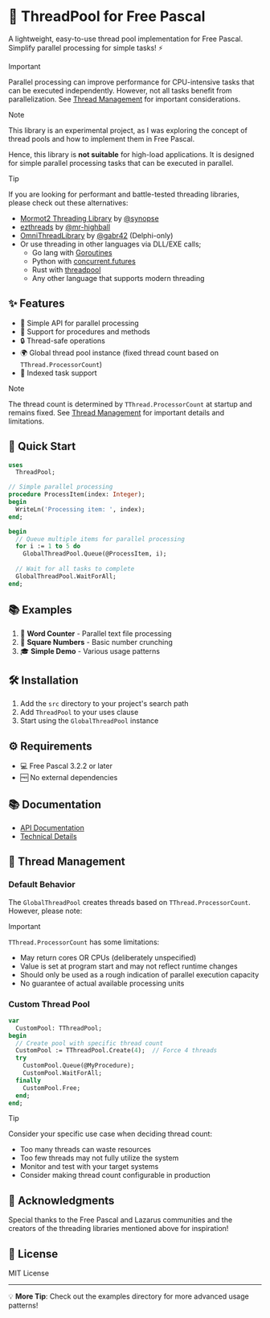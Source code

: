 # 🚀 ThreadPool for Free Pascal

A lightweight, easy-to-use thread pool implementation for Free Pascal. Simplify parallel processing for simple tasks! ⚡

> [!IMPORTANT]
> Parallel processing can improve performance for CPU-intensive tasks that can be executed independently. However, not all tasks benefit from parallelization. See [Thread Management](#-thread-management) for important considerations.

> [!NOTE]
> This library is an experimental project, as I was exploring the concept of thread pools and how to implement them in Free Pascal.
> 
> Hence, this library is **not suitable** for high-load applications. It is designed for simple parallel processing tasks that can be executed in parallel.

> [!TIP]
> 
> If you are looking for performant and battle-tested threading libraries, please check out these alternatives:
> 
> - [Mormot2 Threading Library](https://github.com/synopse/mORMot2) by [@synopse](https://github.com/synopse)
> - [ezthreads](https://github.com/mr-highball/ezthreads) by [@mr-highball](https://github.com/mr-highball)
> - [OmniThreadLibrary](https://github.com/gabr42/OmniThreadLibrary) by [@gabr42](https://github.com/gabr42) (Delphi-only)
> - Or use threading in other languages via DLL/EXE calls;
>    - Go lang with [Goroutines](https://go.dev/tour/concurrency/1)
>    - Python with [concurrent.futures](https://docs.python.org/3/library/concurrent.futures.html)
>    - Rust with [threadpool](https://github.com/lifthrasiir/threadpool)
>    - Any other language that supports modern threading

## ✨ Features

- 🎯 Simple API for parallel processing
- 🔄 Support for procedures and methods
- 🔒 Thread-safe operations
- 🌍 Global thread pool instance (fixed thread count based on `TThread.ProcessorCount`)
- 📑 Indexed task support

> [!NOTE]
> The thread count is determined by `TThread.ProcessorCount` at startup and remains fixed. See [Thread Management](#-thread-management) for important details and limitations.

## 🏃 Quick Start

```pascal
uses
  ThreadPool;

// Simple parallel processing
procedure ProcessItem(index: Integer);
begin
  WriteLn('Processing item: ', index);
end;

begin
  // Queue multiple items for parallel processing
  for i := 1 to 5 do
    GlobalThreadPool.Queue(@ProcessItem, i);
    
  // Wait for all tasks to complete
  GlobalThreadPool.WaitForAll;
end;
```

## 📚 Examples
1. 📝 **Word Counter** - Parallel text file processing
2. 🔢 **Square Numbers** - Basic number crunching
3. 🎓 **Simple Demo** - Various usage patterns

## 🛠️ Installation
1. Add the `src` directory to your project's search path
2. Add `ThreadPool` to your uses clause
3. Start using the `GlobalThreadPool` instance

## ⚙️ Requirements
- 💻 Free Pascal 3.2.2 or later
- 🆓 No external dependencies

## 📚 Documentation

- [API Documentation](docs/API-Docs.md)
- [Technical Details](docs/TECHNICAL.md)

## 🧵 Thread Management

### Default Behavior
The `GlobalThreadPool` creates threads based on `TThread.ProcessorCount`. However, please note:

> [!IMPORTANT]
> `TThread.ProcessorCount` has some limitations:
> - May return cores OR CPUs (deliberately unspecified)
> - Value is set at program start and may not reflect runtime changes
> - Should only be used as a rough indication of parallel execution capacity
> - No guarantee of actual available processing units

### Custom Thread Pool
```pascal
var
  CustomPool: TThreadPool;
begin
  // Create pool with specific thread count
  CustomPool := TThreadPool.Create(4);  // Force 4 threads
  try
    CustomPool.Queue(@MyProcedure);
    CustomPool.WaitForAll;
  finally
    CustomPool.Free;
  end;
end;
```

> [!TIP]
> Consider your specific use case when deciding thread count:
> - Too many threads can waste resources
> - Too few threads may not fully utilize the system
> - Monitor and test with your target systems
> - Consider making thread count configurable in production


## 👏 Acknowledgments

Special thanks to the Free Pascal and Lazarus communities and the creators of the threading libraries mentioned above for inspiration!


## 📄 License
MIT License


---

💡 **More Tip**: Check out the examples directory for more advanced usage patterns!

